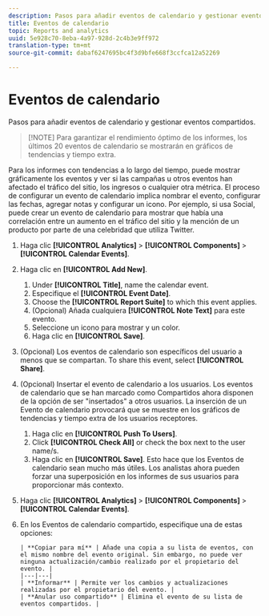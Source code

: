 ```yaml
---
description: Pasos para añadir eventos de calendario y gestionar eventos compartidos.
title: Eventos de calendario
topic: Reports and analytics
uuid: 5e928c70-8eba-4a97-928d-2c4b3e9ff972
translation-type: tm+mt
source-git-commit: dabaf6247695bc4f3d9bfe668f3ccfca12a52269

---
```



# Eventos de calendario

Pasos para añadir eventos de calendario y gestionar eventos compartidos.

>[!NOTE] Para garantizar el rendimiento óptimo de los informes, los últimos 20 eventos de calendario se mostrarán en gráficos de tendencias y tiempo extra.

Para los informes con tendencias a lo largo del tiempo, puede mostrar gráficamente los eventos y ver si las campañas u otros eventos han afectado el tráfico del sitio, los ingresos o cualquier otra métrica. El proceso de configurar un evento de calendario implica nombrar el evento, configurar las fechas, agregar notas y configurar un icono. Por ejemplo, si usa Social, puede crear un evento de calendario para mostrar que había una correlación entre un aumento en el tráfico del sitio y la mención de un producto por parte de una celebridad que utiliza Twitter.

1. Haga clic **[!UICONTROL Analytics]** > **[!UICONTROL Components]** > **[!UICONTROL Calendar Events]**.
1. Haga clic en **[!UICONTROL Add New]**.
   1. Under **[!UICONTROL Title]**, name the calendar event.
   1. Especifique el **[!UICONTROL Event Date]**.
   1. Choose the **[!UICONTROL Report Suite]** to which this event applies.
   1. (Opcional) Añada cualquiera **[!UICONTROL Note Text]** para este evento.
   1. Seleccione un icono para mostrar y un color.
   1. Haga clic en **[!UICONTROL Save]**.
1. (Opcional) Los eventos de calendario son específicos del usuario a menos que se compartan. To share this event, select **[!UICONTROL Share]**.
1. (Opcional) Insertar el evento de calendario a los usuarios. Los eventos de calendario que se han marcado como Compartidos ahora disponen de la opción de ser &quot;insertados&quot; a otros usuarios. La inserción de un Evento de calendario provocará que se muestre en los gráficos de tendencias y tiempo extra de los usuarios receptores.
   1. Haga clic en **[!UICONTROL Push To Users]**.
   1. Click **[!UICONTROL Check All]** or check the box next to the user name/s.
   1. Haga clic en **[!UICONTROL Save]**.
   Esto hace que los Eventos de calendario sean mucho más útiles. Los analistas ahora pueden forzar una superposición en los informes de sus usuarios para proporcionar más contexto.
1. Haga clic **[!UICONTROL Analytics]** > **[!UICONTROL Components]** > **[!UICONTROL Calendar Events]**.
1. En los Eventos de calendario compartido, especifique una de estas opciones:

       | **Copiar para mí** | Añade una copia a su lista de eventos, con el mismo nombre del evento original. Sin embargo, no puede ver ninguna actualización/cambio realizado por el propietario del evento. |
       |---|---|
       | **Informar** | Permite ver los cambios y actualizaciones realizadas por el propietario del evento. |
       | **Anular uso compartido** | Elimina el evento de su lista de eventos compartidos. |
   
